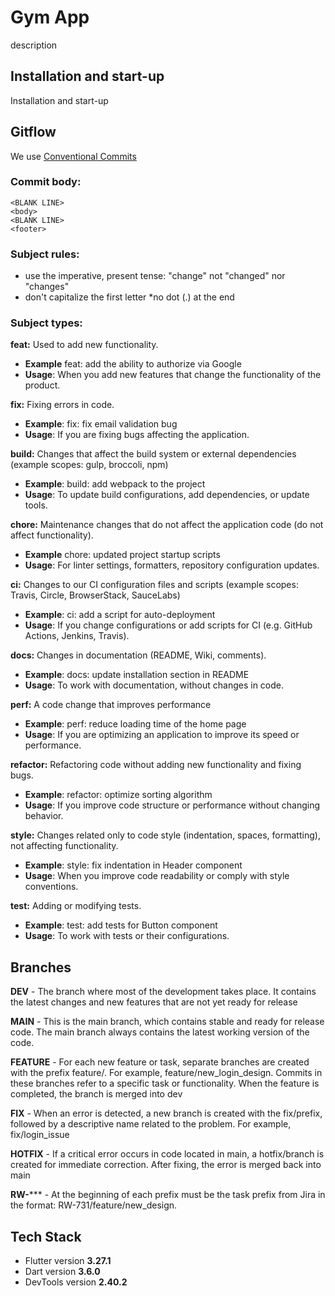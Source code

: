 # Gym App

description

## Installation and start-up
Installation and start-up

## Gitflow
We use [Conventional Commits](https://www.conventionalcommits.org/en/v1.0.0/#summary)

### Commit body:

```
<BLANK LINE>
<body>
<BLANK LINE>
<footer>
```



### Subject rules:

* use the imperative, present tense: "change" not "changed" nor "changes"
* don't capitalize the first letter
*no dot (.) at the end


### Subject types:


**feat:** Used to add new functionality.
* **Example** feat: add the ability to authorize via Google
* **Usage**: When you add new features that change the functionality of the product.


**fix:** Fixing errors in code.

* **Example**: fix: fix email validation bug
* **Usage**: If you are fixing bugs affecting the application.


**build:** Changes that affect the build system or external dependencies (example scopes: gulp, broccoli, npm)

* **Example**: build: add webpack to the project
* **Usage**: To update build configurations, add dependencies, or update tools.


**chore:** Maintenance changes that do not affect the application code (do not affect functionality).
* **Example** chore: updated project startup scripts
* **Usage**: For linter settings, formatters, repository configuration updates.


**ci:** Changes to our CI configuration files and scripts (example scopes: Travis, Circle, BrowserStack, SauceLabs)

* **Example**: ci: add a script for auto-deployment
* **Usage**: If you change configurations or add scripts for CI (e.g. GitHub Actions, Jenkins, Travis).


**docs:** Changes in documentation (README, Wiki, comments).

* **Example**: docs: update installation section in README
* **Usage**: To work with documentation, without changes in code.


**perf:** A code change that improves performance

* **Example**: perf: reduce loading time of the home page
* **Usage**: If you are optimizing an application to improve its speed or performance.

**refactor:** Refactoring code without adding new functionality and fixing bugs.

* **Example**: refactor: optimize sorting algorithm
* **Usage**: If you improve code structure or performance without changing behavior.


**style:** Changes related only to code style (indentation, spaces, formatting), not affecting functionality.

* **Example**: style: fix indentation in Header component
* **Usage**: When you improve code readability or comply with style conventions.


**test:** Adding or modifying tests.

* **Example**: test: add tests for Button component
* **Usage**: To work with tests or their configurations.


## Branches
**DEV** - The branch where most of the development takes place. It contains the latest changes and new features that are not yet ready for release  

**MAIN** - This is the main branch, which contains stable and ready for release code. The main branch always contains the latest working version of the code.  

**FEATURE** - For each new feature or task, separate branches are created with the prefix feature/. For example, feature/new_login_design. Commits in these branches refer to a specific task or functionality. When the feature is completed, the branch is merged into dev  

**FIX** - When an error is detected, a new branch is created with the fix/prefix, followed by a descriptive name related to the problem. For example, fix/login_issue  

**HOTFIX** - If a critical error occurs in code located in main, a hotfix/branch is created for immediate correction. After fixing, the error is merged back into main  

**RW-***** - At the beginning of each prefix must be the task prefix from Jira in the format: RW-731/feature/new_design.

## Tech Stack

* Flutter version **3.27.1**
* Dart version **3.6.0**
* DevTools version **2.40.2**
